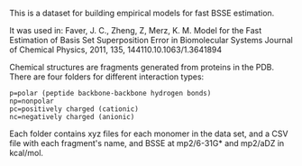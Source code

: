 This is a dataset for building empirical models for fast BSSE estimation.

It was used in:
Faver, J. C., Zheng, Z, Merz, K. M. Model for the Fast Estimation of Basis Set Superposition Error in Biomolecular Systems 
	     Journal of Chemical Physics, 2011, 135, 144110.10.1063/1.3641894

Chemical structures are fragments generated from proteins in the PDB.
There are four folders for different interaction types:

	p=polar (peptide backbone-backbone hydrogen bonds)
	np=nonpolar
	pc=positively charged (cationic)
	nc=negatively charged (anionic)

Each folder contains xyz files for each monomer in the data set, and a CSV file with each fragment's name, and BSSE at mp2/6-31G* and mp2/aDZ in kcal/mol.

